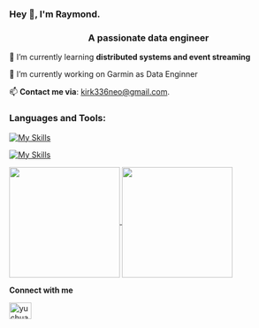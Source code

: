 ### Hey 👋, I'm Raymond.

<h3 align="center">A passionate data engineer</h3>

🌱 I’m currently learning **distributed systems and event streaming**

🔭 I’m currently working on Garmin as Data Enginner

📫 **Contact me via**: [kirk336neo@gmail.com](mailto:kirk336neo@gmail.com).

<!--
🖥️ **Check my [Blog](https://cutechuanchuan.github.io/raymond-blog/)** (publishing articles about data engineering, Python, Scala, and Cloud Service)
-->

</p>
<h3 align="left">Languages and Tools:</h3>
</p>

[![My Skills](https://skillicons.dev/icons?i=py,scala,java,bash,r)](https://skillicons.dev)

[![My Skills](https://skillicons.dev/icons?i=postgres,mysql,mongodb,fastapi,flask,aws,gcp,kafka,docker,kubernetes,git)](https://skillicons.dev)

<a href="https://github.com/anuraghazra/github-readme-stats">
  <img height=200 align="center" src="https://github-readme-stats.vercel.app/api?username=CuteChuanChuan&hide=stars,issues&show_icons=true&show=reviews,prs_merged,prs_merged_percentage&theme=ayu-mirage" />
</a>
<a href="https://github.com/anuraghazra/convoychat">
  <img height=200 align="center" src="https://github-readme-stats.vercel.app/api/top-langs?username=CuteChuanChuan&layout=compact&langs_count=8&card_width=320&theme=ayu-mirage&hide=html,css,jupyter%20notebook" />
</a>

<!--
🔍 **Languages & Tools**:

- ![Python](https://img.shields.io/badge/Python-3776AB?style=for-the-badge&logo=python&logoColor=white) ![R](https://img.shields.io/badge/r-%23276DC3.svg?style=for-the-badge&logo=r&logoColor=white)
- ![MongoDB](https://img.shields.io/badge/MongoDB-%234ea94b.svg?style=for-the-badge&logo=mongodb&logoColor=white) ![Redis](https://img.shields.io/badge/redis-%23DD0031.svg?style=for-the-badge&logo=redis&logoColor=white)
- ![Postgres](https://img.shields.io/badge/postgres-%23316192.svg?style=for-the-badge&logo=postgresql&logoColor=white) ![MySQL](https://img.shields.io/badge/mysql-%2300f.svg?style=for-the-badge&logo=mysql&logoColor=white)
- ![FastAPI](https://img.shields.io/badge/FastAPI-005571?style=for-the-badge&logo=fastapi) ![Flask](https://img.shields.io/badge/flask-%23000.svg?style=for-the-badge&logo=flask&logoColor=white)
- ![Docker](https://img.shields.io/badge/docker-%230db7ed.svg?style=for-the-badge&logo=docker&logoColor=white)
- ![Google Cloud](https://img.shields.io/badge/GoogleCloud-%234285F4.svg?style=for-the-badge&logo=google-cloud&logoColor=white) ![AWS](https://img.shields.io/badge/Amazon_AWS-FF9900?style=for-the-badge&logo=amazonaws&logoColor=white)
<a href="https://www.linux.org/" target="_blank" rel="noreferrer"> <img src="https://raw.githubusercontent.com/devicons/devicon/master/icons/linux/linux-original.svg" alt="linux" width="40" height="40"/> </a>
-->

<!--
<a href="https://www.scala-lang.org/" target="_blank" rel="noreferrer"> <img src="https://www.vectorlogo.zone/logos/scala-lang/scala-lang-icon.svg" alt="dremio" width="40" height="40"/> </a>
<a href="https://www.python.org" target="_blank" rel="noreferrer"> <img src="https://raw.githubusercontent.com/devicons/devicon/master/icons/python/python-original.svg" alt="python" width="40" height="40"/> </a>
<a href="https://spark.apache.org/" target="_blank" rel="noreferrer"> <img src="https://www.vectorlogo.zone/logos/apache_spark/apache_spark-ar21.svg" alt="apache_spark" width="40" height="40"/> </a>
<a href="https://www.postgresql.org" target="_blank" rel="noreferrer"> <img src="https://raw.githubusercontent.com/devicons/devicon/master/icons/postgresql/postgresql-original-wordmark.svg" alt="postgresql" width="40" height="40"/> </a>
<a href="https://www.mongodb.com/" target="_blank" rel="noreferrer"> <img src="https://www.vectorlogo.zone/logos/mongodb/mongodb-icon.svg" alt=“mongodb” width="40" height="40"/> </a>
<a href="https://redis.io/" target="_blank" rel="noreferrer"> <img src="https://www.vectorlogo.zone/logos/redis/redis-icon.svg" alt=“redis” width="40" height="40"/> </a>
<a href="https://kafka.apache.org/" target="_blank" rel="noreferrer"> <img src="https://www.vectorlogo.zone/logos/apache_kafka/apache_kafka-icon.svg" alt="apache_kafka" width="40" height="40"/> </a>
<a href="https://kubernetes.io/" target="_blank" rel="noreferrer"> <img src="https://www.vectorlogo.zone/logos/kubernetes/kubernetes-icon.svg" alt="kubernetes" width="40" height="40"/> </a>
<a href="https://aws.amazon.com/free/?trk=271cba8e-0851-4281-b5f0-6e0928ee8ee8&sc_channel=ps&all-free-tier.sort-by=item.additionalFields.SortRank&all-free-tier.sort-order=asc&awsf.Free%20Tier%20Types=*all&awsf.Free%20Tier%20Categories=*all" target="_blank" rel="noreferrer"> <img src="https://www.vectorlogo.zone/logos/amazon_aws/amazon_aws-ar21.svg" alt="amazon_aws" width="40" height="40"/> </a>
<a href="https://cloud.google.com/?hl=en" target="_blank" rel="noreferrer"> <img src="https://www.vectorlogo.zone/logos/google_cloud/google_cloud-icon.svg" alt="google_cloud" width="40" height="40"/> </a>
<a href="https://www.dremio.com/" target="_blank" rel="noreferrer"> <img src="https://www.vectorlogo.zone/logos/dremio/dremio-icon.svg" alt="dremio" width="40" height="40"/> </a>
-->

<!-- <a href="https://git-scm.com/" target="_blank" rel="noreferrer"> <img src="https://www.vectorlogo.zone/logos/git-scm/git-scm-icon.svg" alt="git" width="40" height="40"/> </a>-->
<!-- <a href="https://www.mysql.com/" target="_blank" rel="noreferrer"> <img src="https://raw.githubusercontent.com/devicons/devicon/master/icons/mysql/mysql-original-wordmark.svg" alt="mysql" width="40" height="40"/> </a>-->
<!-- <a href="https://flask.palletsprojects.com/" target="_blank" rel="noreferrer"> <img src="https://www.vectorlogo.zone/logos/pocoo_flask/pocoo_flask-icon.svg" alt="flask" width="40" height="40"/> </a>-->
<!-- <a href="https://www.r-project.org/" target="_blank" rel="noreferrer"> <img src="https://www.vectorlogo.zone/logos/r-project/r-project-icon.svg" alt=“r” width="40" height="40"/> </a>-->
<!-- <a href="https://www.docker.com/" target="_blank" rel="noreferrer"> <img src="https://www.vectorlogo.zone/logos/docker/docker-icon.svg" alt="docker" width="40" height="40"/> </a>-->

<!-- 
💪 **Learning / Planning to learn**

<a href="https://cassandra.apache.org/_/index.html" target="_blank" rel="noreferrer"> <img src="https://www.vectorlogo.zone/logos/apache_cassandra/apache_cassandra-icon.svg" alt="apache_cassandra" width="40" height="40"/> </a>
<a href="https://grafana.com/" target="_blank" rel="noreferrer"> <img src="https://www.vectorlogo.zone/logos/grafana/grafana-icon.svg" alt="grafana" width="40" height="40"/> </a>
<a href="https://prometheus.io/" target="_blank" rel="noreferrer"> <img src="https://www.vectorlogo.zone/logos/prometheusio/prometheusio-icon.svg" alt="prometheusio" width="40" height="40"/> </a>
-->
<!-- <a href="https://hadoop.apache.org/" target="_blank" rel="noreferrer"> <img src="https://www.vectorlogo.zone/logos/apache_pig/apache_pig-icon.svg" alt="dremio" width="40" height="40"/> </a>-->


<!--  
![Top Langs](https://github-readme-stats.vercel.app/api/top-langs/?username=cutechuanchuan&layout=compact&hide=html,css,jupyter%20notebook)

[![GitHub stats](https://github-readme-stats.vercel.app/api?username=cutechuanchuan&show_icons=true&theme=calm_pink&count_private=true&rank_icon=github)](https://github.com/anuraghazra/github-readme-stats)

**Leetcode Stats**

[![Leetcode Stats](https://leetcode.card.workers.dev/?username=CuteChuanChuan&theme=auto)](https://leetcode.com/CuteChuanChuan/)

-->

**Connect with me**

<p align="left">
<a href="https://linkedin.com/in/yuchuanhung" target="blank"><img align="center" src="https://raw.githubusercontent.com/rahuldkjain/github-profile-readme-generator/master/src/images/icons/Social/linked-in-alt.svg" alt="yuchuanhung" height="30" width="40" /></a>

<!--  
<a href="https://www.leetcode.com/CuteChuanChuan" target="blank"><img align="center" src="https://raw.githubusercontent.com/rahuldkjain/github-profile-readme-generator/master/src/images/icons/Social/leet-code.svg" alt="yuchuanhung" height="30" width="40" /></a>
</p>
-->

<!--
<a href="https://www.hackerrank.com/hstaley" target="blank"><img align="center" src="https://raw.githubusercontent.com/rahuldkjain/github-profile-readme-generator/master/src/images/icons/Social/hackerrank.svg" alt="hstaley" height="30" width="40" /></a>
-->

<!--
**appleboy/appleboy** is a ✨ _special_ ✨ repository because its `README.md` (this file) appears on your GitHub profile.
![](http://github-profile-summary-cards.vercel.app/api/cards/stats?username=cutechuanchuan&theme=aura_dark)
![](http://github-profile-summary-cards.vercel.app/api/cards/productive-time?username=cutechuanchuan&theme=aura_dark&utcOffset=8)
![](http://github-profile-summary-cards.vercel.app/api/cards/profile-details?username=cutechuanchuan&theme=aura_dark)
![](http://github-profile-summary-cards.vercel.app/api/cards/most-commit-language?username=cutechuanchuan&theme=aura_dark)
![](http://github-profile-summary-cards.vercel.app/api/cards/repos-per-language?username=cutechuanchuan&theme=aura_dark)
Here are some ideas to get you started:

- 🔭 I’m currently working on ...
- 🌱 I’m currently learning ...
- 👯 I’m looking to collaborate on ...
- 🤔 I’m looking for help with ...
- 💬 Ask me about ...
- 📫 How to reach me: ...
- 😄 Pronouns: ...
- ⚡ Fun fact: ...
- Check my 🖋 [Chinese blog](http://blog.wu-boy.com/) or 🌱 [Udemy Online Course](https://www.udemy.com/user/bo-yi-wu-2/)
- 🔭 I’m currently working on Mediatek as Software Enginner
-->
